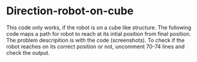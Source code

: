 # Direction-robot-on-cube
This code only works, if the robot is on a cube like structure.
The following code maps a path for robot to reach at its intial position from final position.
The problem descripition is with the code (screenshots).
To check if the robot reaches on its correct position or not, uncomment 70-74 lines and check the output.
